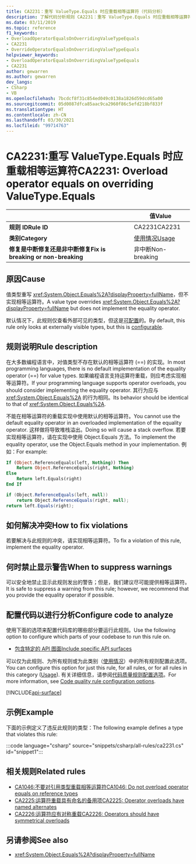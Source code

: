 ```yaml
---
title: CA2231：重写 ValueType.Equals 时应重载相等运算符（代码分析）
description: 了解代码分析规则 CA2231：重写 ValueType.Equals 时应重载相等运算符
ms.date: 03/11/2019
ms.topic: reference
f1_keywords:
- OverloadOperatorEqualsOnOverridingValueTypeEquals
- CA2231
- OverrideOperatorEqualsOnOverridingValueTypeEquals
helpviewer_keywords:
- OverloadOperatorEqualsOnOverridingValueTypeEquals
- CA2231
author: gewarren
ms.author: gewarren
dev_langs:
- CSharp
- VB
ms.openlocfilehash: 7bcdcf8f31c854ed049c0138a1826d59dcd65a00
ms.sourcegitcommit: 05d0087dfca85aac9ca2960f86c5efd218bf833f
ms.translationtype: HT
ms.contentlocale: zh-CN
ms.lasthandoff: 03/30/2021
ms.locfileid: "99714763"
---
```

# <a name="ca2231-overload-operator-equals-on-overriding-valuetypeequals"></a><span data-ttu-id="87488-103">CA2231:重写 ValueType.Equals 时应重载相等运算符</span><span class="sxs-lookup"><span data-stu-id="87488-103">CA2231: Overload operator equals on overriding ValueType.Equals</span></span>

| | <span data-ttu-id="87488-104">值</span><span class="sxs-lookup"><span data-stu-id="87488-104">Value</span></span> |
|-|-|
| <span data-ttu-id="87488-105">**规则 ID**</span><span class="sxs-lookup"><span data-stu-id="87488-105">**Rule ID**</span></span> |<span data-ttu-id="87488-106">CA2231</span><span class="sxs-lookup"><span data-stu-id="87488-106">CA2231</span></span>|
| <span data-ttu-id="87488-107">**类别**</span><span class="sxs-lookup"><span data-stu-id="87488-107">**Category**</span></span> |[<span data-ttu-id="87488-108">使用情况</span><span class="sxs-lookup"><span data-stu-id="87488-108">Usage</span></span>](usage-warnings.md)|
| <span data-ttu-id="87488-109">**修复是中断修复还是非中断修复**</span><span class="sxs-lookup"><span data-stu-id="87488-109">**Fix is breaking or non-breaking**</span></span> |<span data-ttu-id="87488-110">非中断</span><span class="sxs-lookup"><span data-stu-id="87488-110">Non-breaking</span></span>|

## <a name="cause"></a><span data-ttu-id="87488-111">原因</span><span class="sxs-lookup"><span data-stu-id="87488-111">Cause</span></span>

<span data-ttu-id="87488-112">值类型重写 <xref:System.Object.Equals%2A?displayProperty=fullName>，但不实现相等运算符。</span><span class="sxs-lookup"><span data-stu-id="87488-112">A value type overrides <xref:System.Object.Equals%2A?displayProperty=fullName> but does not implement the equality operator.</span></span>

<span data-ttu-id="87488-113">默认情况下，此规则仅查看外部可见的类型，但这是[可配置](#configure-code-to-analyze)的。</span><span class="sxs-lookup"><span data-stu-id="87488-113">By default, this rule only looks at externally visible types, but this is [configurable](#configure-code-to-analyze).</span></span>

## <a name="rule-description"></a><span data-ttu-id="87488-114">规则说明</span><span class="sxs-lookup"><span data-stu-id="87488-114">Rule description</span></span>

<span data-ttu-id="87488-115">在大多数编程语言中，对值类型不存在默认的相等运算符 (==) 的实现。</span><span class="sxs-lookup"><span data-stu-id="87488-115">In most programming languages, there is no default implementation of the equality operator (==) for value types.</span></span> <span data-ttu-id="87488-116">如果编程语言支持运算符重载，则应考虑实现相等运算符。</span><span class="sxs-lookup"><span data-stu-id="87488-116">If your programming language supports operator overloads, you should consider implementing the equality operator.</span></span> <span data-ttu-id="87488-117">其行为应与 <xref:System.Object.Equals%2A> 的行为相同。</span><span class="sxs-lookup"><span data-stu-id="87488-117">Its behavior should be identical to that of <xref:System.Object.Equals%2A>.</span></span>

<span data-ttu-id="87488-118">不能在相等运算符的重载实现中使用默认的相等运算符。</span><span class="sxs-lookup"><span data-stu-id="87488-118">You cannot use the default equality operator in an overloaded implementation of the equality operator.</span></span> <span data-ttu-id="87488-119">这样做将导致堆栈溢出。</span><span class="sxs-lookup"><span data-stu-id="87488-119">Doing so will cause a stack overflow.</span></span> <span data-ttu-id="87488-120">若要实现相等运算符，请在实现中使用 Object.Equals 方法。</span><span class="sxs-lookup"><span data-stu-id="87488-120">To implement the equality operator, use the Object.Equals method in your implementation.</span></span> <span data-ttu-id="87488-121">例如：</span><span class="sxs-lookup"><span data-stu-id="87488-121">For example:</span></span>

```vb
If (Object.ReferenceEquals(left, Nothing)) Then
    Return Object.ReferenceEquals(right, Nothing)
Else
    Return left.Equals(right)
End If
```

```csharp
if (Object.ReferenceEquals(left, null))
    return Object.ReferenceEquals(right, null);
return left.Equals(right);
```

## <a name="how-to-fix-violations"></a><span data-ttu-id="87488-122">如何解决冲突</span><span class="sxs-lookup"><span data-stu-id="87488-122">How to fix violations</span></span>

<span data-ttu-id="87488-123">若要解决与此规则的冲突，请实现相等运算符。</span><span class="sxs-lookup"><span data-stu-id="87488-123">To fix a violation of this rule, implement the equality operator.</span></span>

## <a name="when-to-suppress-warnings"></a><span data-ttu-id="87488-124">何时禁止显示警告</span><span class="sxs-lookup"><span data-stu-id="87488-124">When to suppress warnings</span></span>

<span data-ttu-id="87488-125">可以安全地禁止显示此规则发出的警告；但是，我们建议尽可能提供相等运算符。</span><span class="sxs-lookup"><span data-stu-id="87488-125">It is safe to suppress a warning from this rule; however, we recommend that you provide the equality operator if possible.</span></span>

## <a name="configure-code-to-analyze"></a><span data-ttu-id="87488-126">配置代码以进行分析</span><span class="sxs-lookup"><span data-stu-id="87488-126">Configure code to analyze</span></span>

<span data-ttu-id="87488-127">使用下面的选项来配置代码库的哪些部分要运行此规则。</span><span class="sxs-lookup"><span data-stu-id="87488-127">Use the following option to configure which parts of your codebase to run this rule on.</span></span>

- [<span data-ttu-id="87488-128">包含特定的 API 图面</span><span class="sxs-lookup"><span data-stu-id="87488-128">Include specific API surfaces</span></span>](#include-specific-api-surfaces)

<span data-ttu-id="87488-129">可以仅为此规则、为所有规则或为此类别（[使用情况](usage-warnings.md)）中的所有规则配置此选项。</span><span class="sxs-lookup"><span data-stu-id="87488-129">You can configure this option for just this rule, for all rules, or for all rules in this category ([Usage](usage-warnings.md)).</span></span> <span data-ttu-id="87488-130">有关详细信息，请参阅[代码质量规则配置选项](../code-quality-rule-options.md)。</span><span class="sxs-lookup"><span data-stu-id="87488-130">For more information, see [Code quality rule configuration options](../code-quality-rule-options.md).</span></span>

[!INCLUDE[api-surface](~/includes/code-analysis/api-surface.md)]

## <a name="example"></a><span data-ttu-id="87488-131">示例</span><span class="sxs-lookup"><span data-stu-id="87488-131">Example</span></span>

<span data-ttu-id="87488-132">下面的示例定义了违反此规则的类型：</span><span class="sxs-lookup"><span data-stu-id="87488-132">The following example defines a type that violates this rule:</span></span>

:::code language="csharp" source="snippets/csharp/all-rules/ca2231.cs" id="snippet1":::

## <a name="related-rules"></a><span data-ttu-id="87488-133">相关规则</span><span class="sxs-lookup"><span data-stu-id="87488-133">Related rules</span></span>

- [<span data-ttu-id="87488-134">CA1046:不要对引用类型重载相等运算符</span><span class="sxs-lookup"><span data-stu-id="87488-134">CA1046: Do not overload operator equals on reference types</span></span>](ca1046.md)
- [<span data-ttu-id="87488-135">CA2225:运算符重载具有命名的备用项</span><span class="sxs-lookup"><span data-stu-id="87488-135">CA2225: Operator overloads have named alternates</span></span>](ca2225.md)
- [<span data-ttu-id="87488-136">CA2226:运算符应有对称重载</span><span class="sxs-lookup"><span data-stu-id="87488-136">CA2226: Operators should have symmetrical overloads</span></span>](ca2226.md)

## <a name="see-also"></a><span data-ttu-id="87488-137">另请参阅</span><span class="sxs-lookup"><span data-stu-id="87488-137">See also</span></span>

- <xref:System.Object.Equals%2A?displayProperty=fullName>
